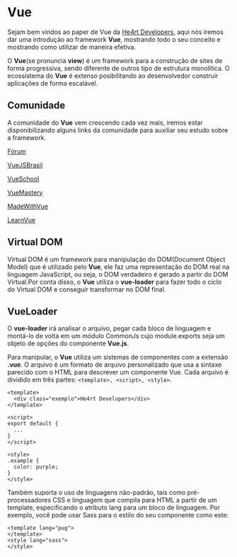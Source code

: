 # Vue

Sejam bem vindos ao paper de Vue da [He4rt Developers](discord.io/He4rt), aqui nós iremos dar uma introdução ao framework **Vue**, mostrando todo o seu conceito e mostrando como utilizar de maneira efetiva.

O **Vue**(se pronuncia **view**) é um framework para a construção de sites de forma progressiva, sendo diferente de outros tipo de estrutura monolítica. O ecossistema do **Vue** é extenso posibilitando ao desenvolvedor construir aplicações de forma escalável.

## Comunidade

A comunidade do **Vue** vem crescendo cada vez mais, iremos estar disponibilizando alguns links da comunidade para auxiliar seu estudo sobre a framework.

[Fórum](https://forum.vuejs.org)

[VueJSBrasil](http://vuejs-brasil.com.br/)

[VueSchool](https://vueschool.io/)

[VueMastery](https://www.vuemastery.com)

[MadeWithVue](https://madewithvuejs.com)

[LearnVue](https://twitter.com/LearnVuejs2)

## Virtual DOM

Virtual DOM é um framework para manipulação do DOM(Document Object Model) que é utilizado pelo **Vue**, ele faz uma representação do DOM real na linguagem JavaScript, ou seja, o DOM verdadeiro é gerado a partir do DOM Virtual.Por conta disso, o **Vue** utiliza o **vue-loader** para fazer todo o ciclo do Virtual DOM e conseguir transformar no DOM final.

## VueLoader
O **vue-loader** irá analisar o arquivo, pegar cada bloco de linguagem e montá-lo de volta em um módulo CommonJs cujo module.exports seja um objeto de opções do componente **Vue.js**.

Para manipular, o **Vue** utiliza um sistemas de componentes com a extensão **.vue**. O arquivo é um formato de arquivo personalizado que usa a sintaxe parecido com o HTML para descrever um componente Vue. Cada arquivo é dividido em três partes: `<template>, <script>, <style>`.
```vue
<template>
  <div class="exemplo">He4rt Developers</div>
</template>

<script>
export default {
  ...
}
</script>

<style>
.example {
  color: purple;
}
</style>
```

Também suporta o uso de linguagens não-padrão, tais como pré-processadores CSS e linguagem que compila para HTML a partir de um template, especificando o atributo lang para um bloco de linguagem. Por exemplo, você pode usar Sass para o estilo do seu componente como este:
```vue
<template lang="pug">
</template>
<style lang="sass">
</style>
```